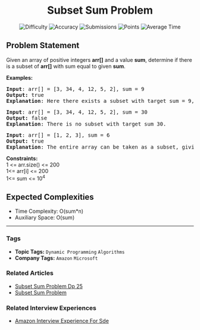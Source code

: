 <h1 align="center">Subset Sum Problem</h1>

<p align="center">
  <img alt="Difficulty" title="Difficulty" src="https://custom-icon-badges.demolab.com/badge/Difficulty: Medium-1F222E?style=for-the-badge&logoColor=white&logo=fire"/>
  <img alt="Accuracy" title="Accuracy" src="https://custom-icon-badges.demolab.com/badge/Accuracy: 32.0%25-1F222E?style=for-the-badge&logoColor=white&logo=target"/>
  <img alt="Submissions" title="Submissions" src="https://custom-icon-badges.demolab.com/badge/Submissions: 380K+-1F222E?style=for-the-badge&logoColor=white&logo=repo"/>
  <img alt="Points" title="Points" src="https://custom-icon-badges.demolab.com/badge/Points: 4-1F222E?style=for-the-badge&logoColor=white&logo=award"/>
  <img alt="Average Time" title="Average Time" src="https://custom-icon-badges.demolab.com/badge/Average%20Time: N/A-1F222E?style=for-the-badge&logoColor=white&logo=clock"/>
</p>

## Problem Statement

Given an array of positive integers <b>arr[]</b> and a value <b>sum</b>, determine if there is a subset of <b>arr[]</b> with sum equal to given <b>sum</b>. 

<b>Examples:</b>

<pre><b>Input</b>: arr[] = [3, 34, 4, 12, 5, 2], sum = 9<br><b>Output:</b> true 
<b>Explanation</b>: Here there exists a subset with target sum = 9, 4+3+2 = 9.
</pre>

<pre><b>Input</b>: arr[] = [3, 34, 4, 12, 5, 2], sum = 30
<b>Output:</b> false
<b>Explanation</b>: There is no subset with target sum 30.</pre>

<pre><b>Input</b>: arr[] = [1, 2, 3], sum = 6
<b>Output:</b> true<br><b>Explanation</b>: The entire array can be taken as a subset, giving 1 + 2 + 3 = 6.</pre>

<b>Constraints:</b><br>1 <= arr.size() <= 200<br>1<= arr[i] <= 200<br>1<= sum <= 10<sup>4</sup>

## Expected Complexities
- Time Complexity: O(sum*n)
- Auxiliary Space: O(sum)

<hr>

### Tags
- **Topic Tags:** `Dynamic Programming` `Algorithms`
- **Company Tags:** `Amazon` `Microsoft`

### Related Articles
- [Subset Sum Problem Dp 25](https://www.geeksforgeeks.org/subset-sum-problem-dp-25/)
- [Subset Sum Problem](https://www.geeksforgeeks.org/subset-sum-problem/)

### Related Interview Experiences
- [Amazon Interview Experience For Sde](https://www.geeksforgeeks.org/amazon-interview-experience-for-sde/)
